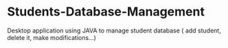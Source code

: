 # Students-Database-Management
Desktop application using JAVA to manage student database ( add student, delete it, make modifications...)
